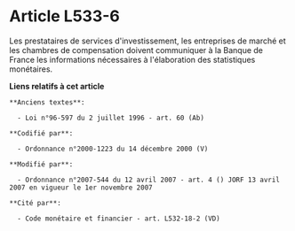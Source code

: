 # Article L533-6

Les prestataires de services d'investissement, les entreprises de marché et les chambres de compensation doivent communiquer
à la Banque de France les informations nécessaires à l'élaboration des statistiques monétaires.

**Liens relatifs à cet article**

	**Anciens textes**:

	  - Loi n°96-597 du 2 juillet 1996 - art. 60 (Ab)

	**Codifié par**:

	  - Ordonnance n°2000-1223 du 14 décembre 2000 (V)

	**Modifié par**:

	  - Ordonnance n°2007-544 du 12 avril 2007 - art. 4 () JORF 13 avril 2007 en vigueur le 1er novembre 2007

	**Cité par**:

	  - Code monétaire et financier - art. L532-18-2 (VD)
